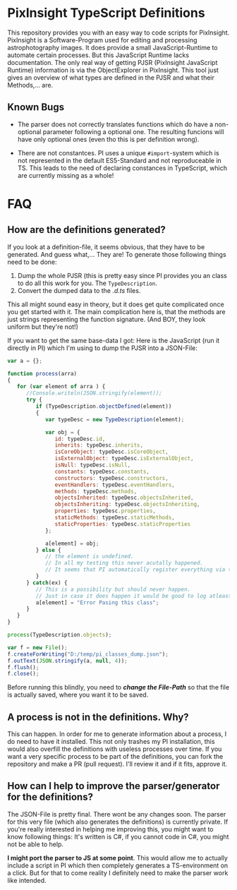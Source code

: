 # PixInsight TypeScript Definitions
This repository provides you with an easy way to code scripts for PixInsight.
PixInsight is a Software-Program used for editing and processing astrophotography images.
It does provide a small JavaScript-Runtime to automate certain processes. But this JavaScript Runtime lacks documentation.
The only real way of getting PJSR (PixInsight JavaScript Runtime) information is via the ObjectExplorer in PixInsight.
This tool just gives an overview of what types are defined in the PJSR and what their Methods,... are.

## Known Bugs
- The parser does not correctly translates functions which do have a non-optional parameter following a optional one.
  The resulting funcions will have only optional ones (even tho this is per definition wrong).
  
- There are not constantces.
  PI uses a unique `#import`-system which is not represented in the default ES5-Standard and not reproduceable in TS.
  This leads to the need of declaring constances in TypeScript, which are currently missing as a whole!


# FAQ
## How are the definitions generated?
If you look at a definition-file, it seems obvious, that they have to be generated. And guess what,... They are!
To generate those following things need to be done:

1) Dump the whole PJSR (this is pretty easy since PI provides you an class to do all this work for you. The `TypeDescription`.
2) Convert the dumped data to the _.d.ts_ files.

This all might sound easy in theory, but it does get quite complicated once you get started with it.
The main complication here is, that the methods are just strings representing the function signature. (And BOY, they look uniform but they're not!)

If you want to get the same base-data I got: Here is the JavaScript (run it directly in PI) which I'm using to dump the PJSR into a JSON-File:
```js
var a = {};

function process(arra)
{
   for (var element of arra ) {
      //Console.writeln(JSON.stringify(element));
      try {
         if (TypeDescription.objectDefined(element))
         {
            var typeDesc = new TypeDescription(element);

            var obj = {
               id: typeDesc.id,
               inherits: typeDesc.inherits,
               isCoreObject: typeDesc.isCoreObject,
               isExternalObject: typeDesc.isExternalObject,
               isNull: typeDesc.isNull,
               constants: typeDesc.constants,
               constructors: typeDesc.constructors,
               eventHandlers: typeDesc.eventHandlers,
               methods: typeDesc.methods,
               objectsInherited: typeDesc.objectsInherited,
               objectsInheriting: typeDesc.objectsInheriting,
               properties: typeDesc.properties,
               staticMethods: typeDesc.staticMethods,
               staticProperties: typeDesc.staticProperties
            };

            a[element] = obj;
         } else {
            // the element is undefined.
            // In all my testing this never acutally happened.
            // It seems that PI automatically register everything via the TypeDescription-Class
         }
      } catch(ex) {
         // This is a possibility but should never happen.
         // Just in case it does happen it would be good to log atleast the class-name where it happened.
         a[element] = "Error Pasing this class";
      }
   }
}

process(TypeDescription.objects);

var f = new File();
f.createForWriting("D:/temp/pi_classes_dump.json");
f.outText(JSON.stringify(a, null, 4));
f.flush();
f.close();

```

Before running this blindly, you need to _**change the File-Path**_ so that the file is actually saved, where you want it to be saved.

## A process is not in the definitions. Why?
This can happen. In order for me to generate information about a process, I do need to have it installed.
This not only trashes my PI installation, this would also overfill the definitions with useless processes over time.
If you want a very specific process to be part of the definitions, you can fork the repository and make a PR (pull request).
I'll review it and if it fits, approve it.

## How can I help to improve the parser/generator for the definitions?
The JSON-File is pretty final. There wont be any changes soon.
The parser for this very file (which also generates the definitions) is currently private.
If you're really interested in helping me improving this, you might want to know following things:
It's written is C#, if you cannot code in C#, you might not be able to help.

**I might port the parser to JS at some point**.
This would allow me to actually include a script in PI which then completely generates a TS-environment on a click.
But for that to come reality I definitely need to make the parser work like intended.
